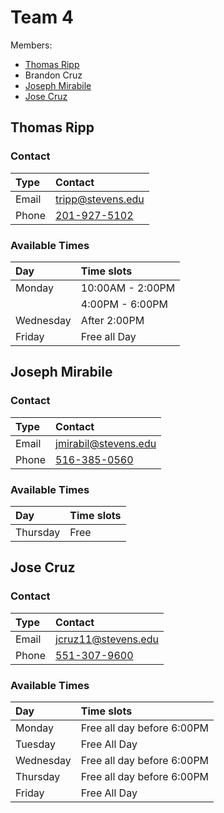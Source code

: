 # Team 4 

Members:
- [Thomas Ripp](#thomas-ripp)
- Brandon Cruz 
- [Joseph Mirabile](#joseph-mirabile)
- [Jose Cruz](#jose-cruz)

## Thomas Ripp

### Contact

| Type  | Contact                        |
| :---- | :----------------------------- |
| Email | <tripp@stevens.edu>            |
| Phone | [201-927-5102](tel:2019275102) |

### Available Times
| Day       | Time slots       |
| :-------- | :--------------- |
| Monday    | 10:00AM - 2:00PM |
|           | 4:00PM - 6:00PM  |
| Wednesday | After 2:00PM     |
| Friday    | Free all Day     |

## Joseph Mirabile

### Contact
| Type  | Contact                        |
| :---- | :----------------------------- |
| Email | <jmirabil@stevens.edu>         |
| Phone | [516-385-0560](tel:5163850560) |

### Available Times
| Day      | Time slots |
| :------- | :--------- |
| Thursday | Free       |

## Jose Cruz

### Contact
| Type  | Contact                        |
| :---- | :----------------------------- |
| Email | <jcruz11@stevens.edu>          |
| Phone | [551-307-9600](tel:5513079600) |

### Available Times
| Day       | Time slots                 |
| :-------- | :------------------------- |
| Monday    | Free all day before 6:00PM |
| Tuesday   | Free All Day               |
| Wednesday | Free all day before 6:00PM |
| Thursday  | Free all day before 6:00PM |
| Friday    | Free All Day               |